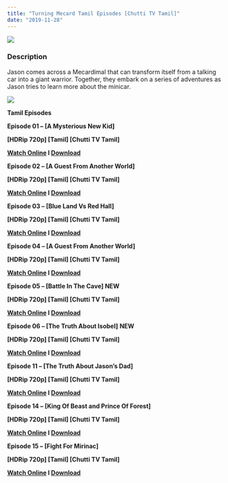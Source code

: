 ```yaml
---
title: "Turning Mecard Tamil Episodes [Chutti TV Tamil]"
date: "2019-11-28"
---
```


[![](https://1.bp.blogspot.com/-uRrNCimolOI/XTQ4h5kBKQI/AAAAAAAAAns/1UPMO_zc6KYrVcK_BeFhLpjh_LXPR5LDgCLcBGAs/s1600/61TxS59DnsL.jpg)](https://1.bp.blogspot.com/-uRrNCimolOI/XTQ4h5kBKQI/AAAAAAAAAns/1UPMO_zc6KYrVcK_BeFhLpjh_LXPR5LDgCLcBGAs/s1600/61TxS59DnsL.jpg)

### Description

Jason comes across a Mecardimal that can transform itself from a talking car into a giant warrior. Together, they embark on a series of adventures as Jason tries to learn more about the minicar.

[![](https://1.bp.blogspot.com/-k65POI1PBU4/XJ-DPWzpvkI/AAAAAAAAAag/d-DJiJNifeI8jyqs_e9XhUwmMhi3PjKPgCPcBGAYYCw/s1600/ezgif-4-b0c2339f90.gif)](https://1.bp.blogspot.com/-k65POI1PBU4/XJ-DPWzpvkI/AAAAAAAAAag/d-DJiJNifeI8jyqs_e9XhUwmMhi3PjKPgCPcBGAYYCw/s1600/ezgif-4-b0c2339f90.gif)

**Tamil Episodes**

**Episode 01 – \[A Mysterious New Kid\]**

**\[HDRip 720p\] \[Tamil\] \[Chutti TV Tamil\]**

**[Watch Online](https://toonnetworktamilvideos.blogspot.com/p/turning-mecard-tamil-episode-01.html) I [Download](https://drive.google.com/file/d/16fMkvGWir6ExTV-dVVjbjcyzIWrIUqdA/view)**

**Episode 02 – \[A Guest From Another World\]**

**\[HDRip 720p\] \[Tamil\] \[Chutti TV Tamil\]**

**[Watch Online](https://toonnetworktamilvideos.blogspot.com/p/turning-mecard-tamil-episode-02.html) I [Download](https://drive.google.com/file/d/1QWjaRKLTsZ1UX_GGKXBfIUyvD3qQaDRF/view)**

**Episode 03 – \[Blue Land Vs Red Hall\]**

**\[HDRip 720p\] \[Tamil\] \[Chutti TV Tamil\]**

**[Watch Online](https://toonnetworktamilvideos.blogspot.com/p/turning-mecard-tamil-episode-03-blue.html) I [Download](https://drive.google.com/file/d/1OVJUtCjH4T_6lPz4mxIEQixwHfmXywva/view)**

**Episode 04 – \[A Guest From Another World\]**

**\[HDRip 720p\] \[Tamil\] \[Chutti TV Tamil\]**

**[Watch Online](https://toonnetworktamilvideos.blogspot.com/p/turning-mecard-tamil-episode-04-getting.html) I [Download](https://drive.google.com/file/d/1pq-vwNuKwi207RQ8Nu36Pgc67mYFL3i8/view)**

**Episode 05 – \[Battle In The Cave\] NEW**

**\[HDRip 720p\] \[Tamil\] \[Chutti TV Tamil\]**

**[Watch Online](https://drive.google.com/open?id=1WfWS4FEHihXWDMc-P3MP2LuTvWh_0ZKX) I [Download](https://drive.google.com/open?id=1WfWS4FEHihXWDMc-P3MP2LuTvWh_0ZKX)**

**Episode 06 – \[The Truth About Isobel\]** **NEW**

**\[HDRip 720p\] \[Tamil\] \[Chutti TV Tamil\]**

**[Watch Online](https://drive.google.com/open?id=1Zx6CmfJzXRkvomqAvTsCpQfTHFv2KPOx) I [Download](https://drive.google.com/open?id=1Zx6CmfJzXRkvomqAvTsCpQfTHFv2KPOx)**

**Episode 11 – \[The Truth About Jason’s Dad\]**

**\[HDRip 720p\] \[Tamil\] \[Chutti TV Tamil\]**

**[Watch Online](https://toonnetworktamilvideos.blogspot.com/p/turning-mecard-tamil-episode-11-truth.html) I [Download](https://drive.google.com/file/d/1GKccZFE0dQqcNVleMDRRqqiuNDtJ3nMp/view)**

**Episode 14 – \[King Of Beast and Prince Of Forest\]**

**\[HDRip 720p\] \[Tamil\] \[Chutti TV Tamil\]**

**[Watch Online](https://toonnetworktamilvideos.blogspot.com/p/turning-mecard-tamil-episode-14-king-of.html) I [Download](https://drive.google.com/file/d/1XbAarj9bhr2jYZ-py2gbqxNmRie37GF7/view)**

**Episode 15 – \[Fight For Mirinac\]**

**\[HDRip 720p\] \[Tamil\] \[Chutti TV Tamil\]**

**[Watch Online](https://toonnetworktamilvideos.blogspot.com/p/turning-mecard-tamil-episode-15-fight.html) I [Download](https://drive.google.com/file/d/11JB_TTsBYu_iGdCJVtw9kcWd0TGp2CTd/view)**
